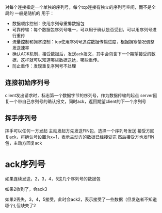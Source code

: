 对每个连接指定一个单独的序列号，每个tcp连接有独立的序列号空间，而不是全局的
一般是随机的
用于：
- 数据顺序控制：使用序列号重排数据包
- 可靠传输：每个数据包序列号唯一，可以用于确认是否受到，可以用序列号进行重传
- 流量控制和拥塞控制：tcp使用序列号追踪数据传输进度，根据拥塞情况调整发送速率
- 确认ACK机制，接受数据后，发送ack报文，其中会包含下一个期望接受的数据，这样就可以知道哪些数据送达，哪些重传。
- 防止重传：发现重复序列号不处理
## 连接初始序列号
client发出请求时，标志第一个数据字节的序列号，作为数据传输的起点
server回复一个带自己序列号的确认报文，同时ack，返回期望client的下一个序列号
## 挥手序列号
挥手可以任何一方发起
主动发起方先发送FIN包，选择一个序列号发送
接受方回复ack，将确认号设置为x+1，表示主动方的数据已经接受完
然后接受方也发FIN包，主动方回复ack

# ack序列号
如果连续发送，2，3，4，5这几个序列号的数据包

如果2收到了，会ack3

如果2丢失，3，4，5接受，此时会ack2，表示接受了一些数据（但发送者不知道哪个),但缺失了2
